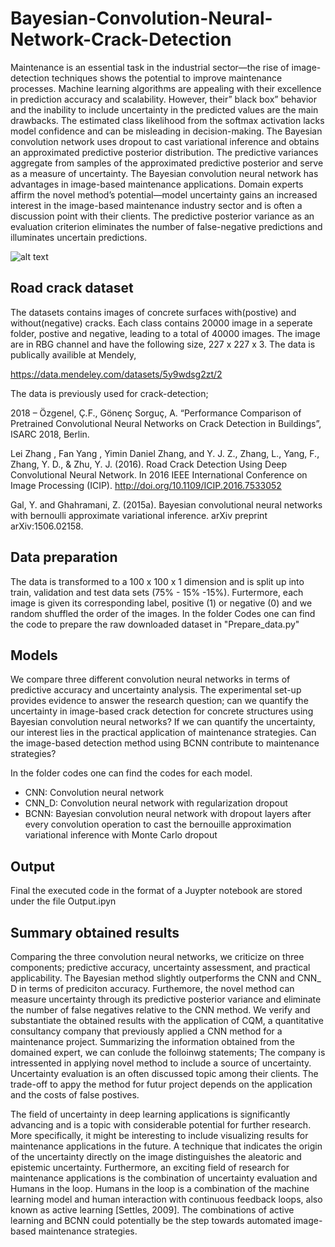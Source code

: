 # Bayesian-Convolution-Neural-Network-Crack-Detection
Maintenance is an essential task in the industrial sector—the rise of image-detection techniques shows the potential to improve maintenance processes. Machine learning algorithms are appealing with their excellence in prediction accuracy and scalability. However, their” black box” behavior and the inability to include uncertainty in the predicted values are the main drawbacks. The estimated class likelihood from the softmax activation lacks model confidence and can be misleading in decision-making. The Bayesian convolution network uses dropout to cast variational inference and obtains an approximated predictive posterior distribution. The predictive variances aggregate from samples of the approximated predictive posterior and serve as a measure of uncertainty. The Bayesian convolution neural network has advantages in image-based maintenance applications. Domain experts affirm the novel method’s potential—model uncertainty gains an increased interest in the image-based maintenance industry sector and is often a discussion point with their clients. The predictive posterior variance as an evaluation criterion eliminates the number of false-negative predictions and illuminates uncertain predictions.

![alt text](https://github.com/Tasiabueno/Bayesian-Convolution-Neural-Network-Road-Crack-Detection/blob/master/Data/B-cnn.png)

## Road crack dataset
The datasets contains images of concrete surfaces with(postive) and without(negative) cracks. Each class contains 20000 image in a seperate folder, postive and negative, leading to a total of
40000 images. The image are in RBG channel and have the following size, 227 x 227 x 3.  The data is publically availible at Mendely, 

https://data.mendeley.com/datasets/5y9wdsg2zt/2

The data is previously used for crack-detection;

2018 – Özgenel, Ç.F., Gönenç Sorguç, A. “Performance Comparison of Pretrained Convolutional Neural Networks on Crack Detection in Buildings”, ISARC 2018, Berlin. 


Lei Zhang , Fan Yang , Yimin Daniel Zhang, and Y. J. Z., Zhang, L., Yang, F., Zhang, Y. D., & Zhu, Y. J. (2016). Road Crack Detection Using Deep Convolutional Neural Network. In 2016 IEEE International Conference on Image Processing (ICIP). http://doi.org/10.1109/ICIP.2016.7533052

Gal, Y. and Ghahramani, Z. (2015a). Bayesian convolutional neural networks with bernoulli approximate variational inference. arXiv preprint arXiv:1506.02158.

## Data preparation 
The data is transformed to a 100 x 100 x 1 dimension and is split up into train, validation and test data sets (75% - 15% -15%). Furtermore, each image is given its  corresponding label, positive (1) or negative (0) and we random shuffled the order of the images. In the folder Codes one can find the code to prepare the raw downloaded dataset in "Prepare_data.py"

## Models 
We compare three different convolution neural networks in terms of predictive accuracy and uncertainty analysis. The experimental set-up provides evidence to answer the research question; can we quantify the uncertainty in image-based crack detection for concrete structures using Bayesian convolution neural networks? If we can quantify the uncertainty, our interest lies in the practical application of maintenance strategies. Can the image-based detection method using BCNN contribute to maintenance strategies? 

In the folder codes one can find the codes for each model.
- CNN: Convolution neural network
- CNN_D: Convolution neural network with regularization dropout
- BCNN: Bayesian convolution neural network with dropout layers after every convolution operation to cast the bernouille approximation variational inference with Monte Carlo dropout

## Output
Final the executed code in the format of a Juypter notebook are stored under the file Output.ipyn 

## Summary obtained results
Comparing the three convolution neural networks, we criticize on three components; predictive accuracy, uncertainty assessment, and practical applicability. The Bayesian method slightly outperforms the CNN and CNN_ D in terms of prediciton accuracy. Furthemore, the novel method can measure uncertainty through its predictive posterior variance and eliminate the number of false negatives relative to the CNN method. We verify and substantiate the obtained results with the application of CQM, a quantitative consultancy company that previously applied a CNN method for a maintenance project. Summarizing the information obtained from the domained expert, we can conlude the folloinwg statements; The company is intressented in applying novel method to include a source of uncertainty. Uncertainty evaluation is an often discussed topic among their clients. The trade-off to appy the method for futur project depends on the application and the costs of false postives. 

The field of uncertainty in deep learning applications is significantly advancing and is a topic with considerable potential for further research. More specifically, it might be interesting to include visualizing results for maintenance applications in the future. A technique that indicates the origin of the uncertainty directly on the image distinguishes the aleatoric and epistemic uncertainty. Furthermore, an exciting field of research for maintenance applications is the combination of uncertainty evaluation and Humans in the loop. Humans in the loop is a combination of the machine learning model and human interaction with continuous feedback loops, also known as active learning [Settles, 2009]. The combinations of active learning and BCNN could potentially be the step towards automated image- based maintenance strategies.


